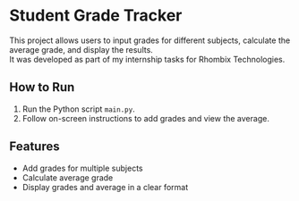 # Student Grade Tracker

This project allows users to input grades for different subjects, calculate the average grade, and display the results.  
It was developed as part of my internship tasks for Rhombix Technologies.

## How to Run

1. Run the Python script `main.py`.  
2. Follow on-screen instructions to add grades and view the average.

## Features

- Add grades for multiple subjects  
- Calculate average grade  
- Display grades and average in a clear format
